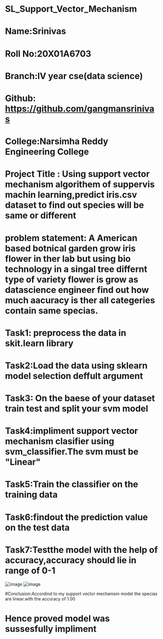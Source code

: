 # SL_Support_Vector_Mechanism
# **Name**:Srinivas
# **Roll No**:20X01A6703
# **Branch**:lV year cse(data science)
# **Github:** https://github.com/gangmansrinivas
# **College**:Narsimha Reddy Engineering College
# **Project** **Title** **:** Using support vector mechanism  algorithem of suppervis machin learning,predict iris.csv dataset to find out species will be same or different 
# **problem statement:** A American based botnical garden grow iris flower  in ther lab but using bio technology in a singal tree differnt type of variety flower is grow as datascience engineer find out how much aacuracy is ther all categeries contain same specias.
# Task1: preprocess the data in skit.learn library 
# Task2:Load the data using sklearn model selection deffult argument
# Task3: On the baese of your dataset  train test and split your svm model 
# Task4:impliment support vector mechanism clasifier using svm_classifier.The svm must be "Linear"
# Task5:Train the classifier on the training data  
# Task6:findout the prediction value on the test data
# Task7:Testthe model with the help of accuracy,accuracy should lie in range of 0-1  
![image](https://github.com/gangmansrinivas/SL_Support_Vector_Mechanism/assets/143176194/3eedf112-7c78-4df7-9f08-6e8fab4a5fb2)
![image](https://github.com/gangmansrinivas/SL_Support_Vector_Mechanism/assets/143176194/e04dad57-72b8-4acc-9c36-b7d2975897cf)

#Conclusion:Accordind to my support vector mechanism model the specias are linear.with the accuracy of 1.00
# Hence proved  model was sussesfully impliment 

